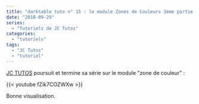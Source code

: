 ```yaml
---
title: "darktable tuto n° 15 : le module Zones de Couleurs 3ème partie."
date: "2018-09-29"
series:
  - "Tutoriels de JC Tutos"
categories: 
  - "tutoriels"
tags: 
  - "JC Tutos"
  - "tutoriel"
---
```


[JC TUTOS](https://www.youtube.com/channel/UChkmJoz4r375C6F2eym99YQ) poursuit et termine sa série sur le module "zone de couleur" : 

{{< youtube fZik7COZWXw >}}

Bonne visualisation.
